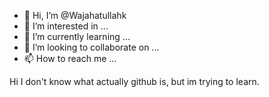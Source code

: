 - 👋 Hi, I’m @Wajahatullahk
- 👀 I’m interested in ...
- 🌱 I’m currently learning ...
- 💞️ I’m looking to collaborate on ...
- 📫 How to reach me ...

<!---
Wajahatullahk/Wajahatullahk is a ✨ special ✨ repository because its `README.md` (this file) appears on your GitHub profile.
You can click the Preview link to take a look at your changes.
--->
Hi
I don't know what actually github is, but im trying to learn. 
